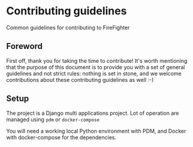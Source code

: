 # Contributing guidelines

Common guidelines for contributing to FireFighter

## Foreword

First off, thank you for taking the time to contribute!
It's worth mentioning that the purpose of this document is to provide you with a
set of general guidelines and not strict rules: nothing is set in stone, and we
welcome contributions about these contributing guidelines as well :-)

## Setup

The project is a Django multi applications project.
Lot of operation are managed using `pdm` or `docker-compose`

You will need a working local Python environment with PDM, and Docker with docker-compose for the dependencies.
